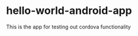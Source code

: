 hello-world-android-app
=======================

This is the app for testing out cordova functionality
